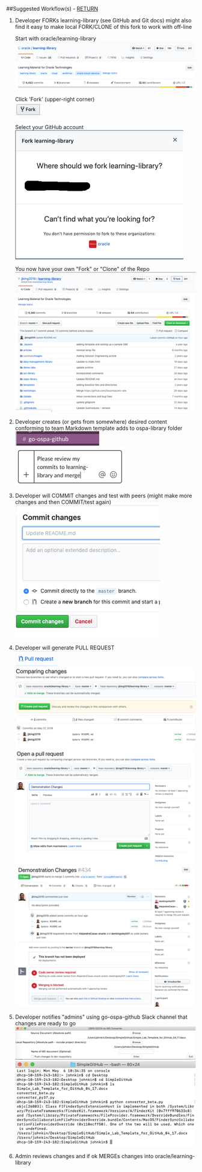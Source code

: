 ##Suggested Workflow(s) - [RETURN](README.md)

1. Developer FORKs learning-library (see GitHub and Git docs) might also find it easy to make local FORK/CLONE of this fork to work with off-line

   Start with oracle/learning-library  <br/>
   ![](images/Github-4-26-47-PM.png)

   Click 'Fork' (upper-right corner) <br/>
   ![](images/Github-4-15-39-PM.png)

   Select your GitHub account <br/>
   ![](images/Github-4-16-15-PM2.png)

    You now have your own "Fork" or "Clone" of the Repo <br/>
   ![](images/Github-4-16-31-PM.png)

1. Developer creates (or gets from somewhere) desired content conforming to team Markdown template adds to ospa-library folder<br/>
   ![](images/Github-4-19-49-PM.png) <br/>
   ![](images/Github-4-20-12-PM.png)
   
1. Developer will COMMIT changes and test with peers (might make more changes and then COMMIT/test again) <br/>
   ![](images/Github-4-17-22-PM.png)
   
1. Developer will generate PULL REQUEST <br/>
   ![](images/Github-4-17-39-PM.png) <br/>
   ![](images/Github-4-18-02-PM.png)   <br/>
   ![](images/Github-4-18-32-PM.png) <br/>
   ![](images/Github-4-19-21-PM.png)

     
1. Developer notifies "admins" using go-ospa-github Slack channel that changes are ready to go <br/>
   ![](images/Github-12-34-36PM.png) <br/>
   ![](images/Github-12-34-50PM.png)


1. Admin reviews changes and if ok MERGEs changes into oracle/learning-library
